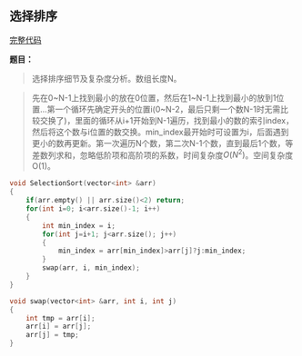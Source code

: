 ## 选择排序
[完整代码](https://github.com/ludandandan/Programmer-interview-guide/blob/master/Chapter00_BasicVideo/SelectionSort.cpp)

**题目：**
> 选择排序细节及复杂度分析。数组长度N。

> 先在0\~N-1上找到最小的放在0位置，然后在1\~N-1上找到最小的放到1位置...第一个循环先确定开头的位置i(0\~N-2，最后只剩一个数N-1时无需比较交换了)，里面的循环从i+1开始到N-1遍历，找到最小的数的索引index，然后将这个数与i位置的数交换。min_index最开始时可设置为i，后面遇到更小的数再更新。第一次遍历N个数，第二次N-1个数，直到最后1个数，等差数列求和，忽略低阶项和高阶项的系数，时间复杂度$O(N^{2})$。空间复杂度O(1)。

```c++
void SelectionSort(vector<int> &arr)
{
    if(arr.empty() || arr.size()<2) return;
    for(int i=0; i<arr.size()-1; i++)
    {
        int min_index = i;
        for(int j=i+1; j<arr.size(); j++)
        {
            min_index = arr[min_index]>arr[j]?j:min_index;
        }
        swap(arr, i, min_index);
    }
}

void swap(vector<int> &arr, int i, int j)
{
    int tmp = arr[i];
    arr[i] = arr[j];
    arr[j] = tmp;
}
```